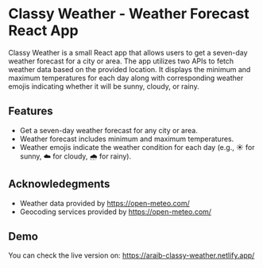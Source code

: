 # Classy Weather - Weather Forecast React App

Classy Weather is a small React app that allows users to get a seven-day weather forecast for a city or area. The app utilizes two APIs to fetch weather data based on the provided location. It displays the minimum and maximum temperatures for each day along with corresponding weather emojis indicating whether it will be sunny, cloudy, or rainy.

## Features

- Get a seven-day weather forecast for any city or area.
- Weather forecast includes minimum and maximum temperatures.
- Weather emojis indicate the weather condition for each day (e.g., ☀️ for sunny, ☁️ for cloudy, 🌧️ for rainy).

## Acknowledegments

- Weather data provided by https://open-meteo.com/
- Geocoding services provided by https://open-meteo.com/

## Demo

You can check the live version on: https://araib-classy-weather.netlify.app/

